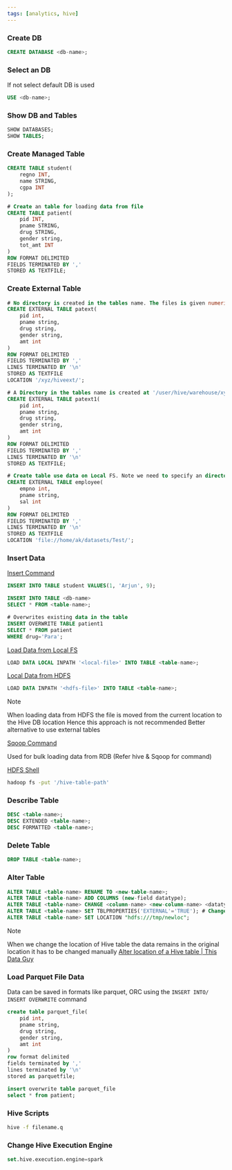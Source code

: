 ```yaml
---
tags: [analytics, hive]
---
```


### Create DB

````sql
CREATE DATABASE <db-name>;
````

### Select an DB

If not select default DB is used

````sql
USE <db-name>; 
````

### Show DB and Tables

````sql
SHOW DATABASES;
SHOW TABLES;
````

### Create Managed Table

````sql
CREATE TABLE student(
	regno INT, 
	name STRING,
	cgpa INT
);

# Create an table for loading data from file
CREATE TABLE patient(
	pid INT,
	pname STRING,
	drug STRING,
	gender string,
	tot_amt INT
)
ROW FORMAT DELIMITED
FIELDS TERMINATED BY ','
STORED AS TEXTFILE;
````

### Create External Table

````sql
# No directory is created in the tables name. The files is given numeric names '00000_0'
CREATE EXTERNAL TABLE patext(
	pid int,
	pname string,
	drug string,
	gender string,
	amt int
)
ROW FORMAT DELIMITED
FIELDS TERMINATED BY ','
LINES TERMINATED BY '\n'
STORED AS TEXTFILE
LOCATION '/xyz/hiveext/';

# A Directory in the tables name is created at '/user/hive/warehouse/xyz.db/'
CREATE EXTERNAL TABLE patext1(
	pid int,
	pname string,
	drug string,
	gender string,
	amt int
)
ROW FORMAT DELIMITED
FIELDS TERMINATED BY ','
LINES TERMINATED BY '\n'
STORED AS TEXTFILE;

# Create table use data on Local FS. Note we need to specify an directory not an file
CREATE EXTERNAL TABLE employee(
	empno int,
	pname string,
	sal int
)
ROW FORMAT DELIMITED
FIELDS TERMINATED BY ','
LINES TERMINATED BY '\n'
STORED AS TEXTFILE
LOCATION 'file://home/ak/datasets/Test/';
````

### Insert Data

<u>Insert Command</u>

````sql
INSERT INTO TABLE student VALUES(1, 'Arjun', 9);

INSERT INTO TABLE <db-name>
SELECT * FROM <table-name>;

# Overwrites existing data in the table
INSERT OVERWRITE TABLE patient1
SELECT * FROM patient
WHERE drug='Para'; 
````

<u>Load Data from Local FS</u>

````sql
LOAD DATA LOCAL INPATH '<local-file>' INTO TABLE <table-name>;
````

<u>Local Data from HDFS</u>

````sql
LOAD DATA INPATH '<hdfs-file>' INTO TABLE <table-name>;
````

 > [!NOTE]
 > When loading data from HDFS the file is moved from the current location to the Hive DB location
 > Hence this approach is not recommended
 > Better alternative to use external tables

<u>Sqoop Command</u>
  
Used for bulk loading data from RDB (Refer hive & Sqoop for command)

<u>HDFS Shell</u>

````bash
hadoop fs -put '/hive-table-path'
````

### Describe Table

````sql
DESC <table-name>;
DESC EXTENDED <table-name>;
DESC FORMATTED <table-name>;
````

### Delete Table

````sql
DROP TABLE <table-name>;
````

### Alter Table

````sql
ALTER TABLE <table-name> RENAME TO <new-table-name>;
ALTER TABLE <table-name> ADD COLUMNS (new-field datatype);
ALTER TABLE <table-name> CHANGE <column-name> <new-column-name> <datatype>;
ALTER TABLE <table-name> SET TBLPROPERTIES('EXTERNAL'='TRUE'); # Change managed table to external table
ALTER TABLE <table-name> SET LOCATION "hdfs:///tmp/newloc";
````

 > [!NOTE]
 > When we change the location of Hive table the data remains in the original location it has to be changed manually
 > [Alter location of a Hive table | This Data Guy](https://thisdataguy.com/2018/04/17/alter-location-of-a-hive-table/)

### Load Parquet File Data

Data can be saved in formats like parquet, ORC using the `INSERT INTO/ INSERT OVERWRITE` command

````sql
create table parquet_file(
	pid int,
	pname string,
	drug string,
	gender string,
	amt int
)
row format delimited 
fields terminated by ',' 
lines terminated by '\n'
stored as parquetfile;

insert overwrite table parquet_file 
select * from patient;
````

### Hive Scripts

````bash
hive -f filename.q 
````

### Change Hive Execution Engine

````sql
set.hive.execution.engine=spark 
````

